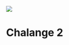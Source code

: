 ![](https://user-images.githubusercontent.com/69323457/235226951-0396c817-8124-49db-9820-93a4ae0dd3a4.jpg)
# Chalange 2

